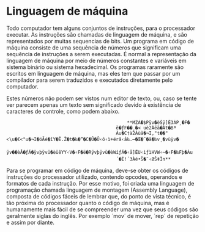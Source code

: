 # **Linguagem de máquina**

Todo computador tem alguns conjuntos de instruções, para o processador executar. As instruções são chamadas de linguagem de máquina, e são representados por muitas sequencias de bits. Um programa em código de máquina consiste de uma sequência de números que significam uma sequência de instruções a serem executadas. É normal a representação da linguagem de máquina por meio de números constantes e variáveis em sistema binário ou sistema hexadecimal. Os programas raramente são escritos em linguagem de máquina, mas eles tem que passar por um compilador para serem traduzidos e executados diretamente pelo computador.

Estes números não podem ser vistos num editor de texto, ou, caso se tente ver parecem apenas um texto sem significado devido à existência de caracteres de controle, como podem abaixo.

											  	**MZÀ�$Pÿv�èŠÿ]Ë3ÀP¸�F�
											ë�ƒF��¸�< uè2Àëä�Àt�Bª
											Àu�C†à2Àùã�¬I,"t��"<\u�€<"u�¬I�öÃé�îY�Ê.Ž�t�‰�”�C�Û�Û‹ô‹ì+ërâ‹å‰.–�Œ�˜�ã�‰v¸�vüÿv�
											ÿv��èÅ�ƒÄ�ÿvþÿvü�èüêYY‹V�‹F�ë�Rÿvþÿvü�èWíƒÄ�‹å]ËU‹ìƒìHVW‹~�‹F�‰Fþ�Àu
											´�Í!´3Àé•Š�˜‹ØŠ‡Ïn**


Para se programar em código de máquina, deve-se obter os códigos de instruções do processador utilizado, contendo opcodes, operandos e formatos de cada instrução. Por esse motivo, foi criada uma linguagem de programação chamada linguagem de montagem (Assembly Language), composta de códigos fáceis de lembrar que, do ponto de vista técnico, é tão próxima do processador quanto o código de máquina, mas é humanamente mais fácil de se compreender uma vez que seus códigos são geralmente siglas do inglês. Por exemplo ´mov´ de mover, ´rep´ de repetição e assim por diante.